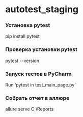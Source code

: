 # autotest_staging
### Установка pytest
pip install pytest

### Проверка установки pytest
pytest --version

### Запуск тестов в PyCharm
 Run ‘pytest in test_main_page.py’

### Собрать отчет в аллюре
allure serve C:\Reports